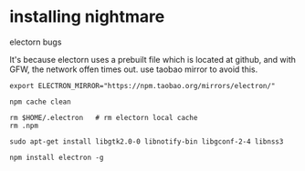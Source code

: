 # installing nightmare

<!--
ID: aed965ea-2559-4486-8500-f3c5e6a5c1da
Status: draft
Date: 2018-01-17T22:50:00
Modified: 2020-05-16T11:29:38
wp_id: 458
-->

electorn bugs

It's because electorn uses a prebuilt file which is located at github, and with GFW, the network offen times out. use taobao mirror to avoid this.

```
export ELECTRON_MIRROR="https://npm.taobao.org/mirrors/electron/"

npm cache clean

rm $HOME/.electron   # rm electorn local cache
rm .npm

sudo apt-get install libgtk2.0-0 libnotify-bin libgconf-2-4 libnss3

npm install electron -g
```